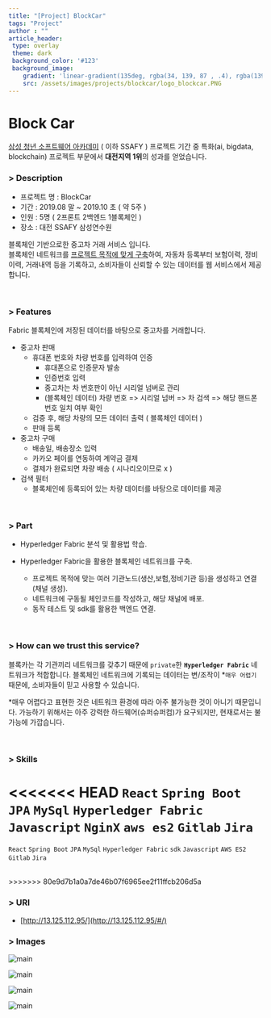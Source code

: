```yaml
---
title: "[Project] BlockCar"
tags: "Project"
author : ""
article_header:
 type: overlay
 theme: dark
 background_color: '#123'
 background_image:
    gradient: 'linear-gradient(135deg, rgba(34, 139, 87 , .4), rgba(139, 34, 139, .4))'
    src: /assets/images/projects/blockcar/logo_blockcar.PNG
---
```



# Block Car

[삼성 청년 소프트웨어 아카데미](https://www.ssafy.com/ksp/jsp/swp/swpMain.jsp) ( 이하 SSAFY ) 프로젝트 기간 중 특화(ai, bigdata, blockchain) 프로젝트 부문에서 **대전지역 1위**의 성과를 얻었습니다.


### > Description
- 프로젝트 명 : BlockCar
- 기간 : 2019.08 말 ~ 2019.10 초 ( 약 5주 )
- 인원 : 5명 ( 2프론트 2백엔드 1블록체인 )
- 장소 : 대전 SSAFY 삼성연수원

블록체인 기반으로한 중고차 거래 서비스 입니다.<br/>
블록체인 네트워크를 [프로젝트 목적에 맞게 구축](https://github.com/ShinJongPark/FabricNetwork-BlockCar)하여, 자동차 등록부터 보험이력, 정비이력, 거래내역 등을 기록하고, 소비자들이 신뢰할 수 있는 데이터를 웹 서비스에서 제공합니다.

<br>

### > Features

Fabric 블록체인에 저장된 데이터를 바탕으로 중고차를 거래합니다.

- 중고차 판매
  - 휴대폰 번호와 차량 번호를 입력하여 인증
    - 휴대폰으로 인증문자 발송
    - 인증번호 입력
    - 중고차는 차 번호판이 아닌 시리얼 넘버로 관리
    - (블록체인 데이터) 차량 번호 => 시리얼 넘버 => 차 검색 => 해당 핸드폰 번호 일치 여부 확인
  - 검증 후, 해당 차량의 모든 데이터 출력 ( 블록체인 데이터 )
  - 판매 등록
- 중고차 구매
  - 배송일, 배송장소 입력
  - 카카오 페이를 연동하여 계약금 결제
  - 결제가 완료되면 차량 배송 ( 시나리오이므로 x )
- 검색 필터
  - 블록체인에 등록되어 있는 차량 데이터를 바탕으로 데이터를 제공

<br>

### > Part

- Hyperledger Fabric 분석 및 활용법 학습.

- Hyperledger Fabric을 활용한 블록체인 네트워크를 구축.
  - 프로젝트 목적에 맞는 여러 기관노드(생산,보험,정비기관 등)을 생성하고 연결(채널 생성).
  - 네트워크에 구동될 체인코드를 작성하고, 해당 채널에 배포.
  - 동작 테스트 및 sdk를 활용한 백엔드 연결.

<br>


### > How can we trust this service?

블록카는 각 기관끼리 네트워크를 갖추기 때문에 `private`한  **`Hyperledger Fabric`** 네트워크가 적합합니다. 블록체인 네트워크에 기록되는 데이터는 변/조작이 *`매우 어렵기` 때문에, 소비자들이 믿고 사용할 수 있습니다.

*매우 어렵다고 표현한 것은 네트워크 환경에 따라 아주 불가능한 것이 아니기 때문입니다. 가능하기 위해서는 아주 강력한 하드웨어(슈퍼슈퍼컴)가 요구되지만, 현재로서는 불가능에 가깝습니다.

<br>


### > Skills

<<<<<<< HEAD
`React` `Spring Boot` `JPA` `MySql` `Hyperledger Fabric` `Javascript` `NginX`  `aws es2` `Gitlab` `Jira`
=======
`React` `Spring Boot` `JPA` `MySql`  `Hyperledger Fabric`  `sdk`   `Javascript` `AWS ES2` `Gitlab` `Jira`

<br>
>>>>>>> 80e9d7b1a0a7de46b07f6965ee2f11ffcb206d5a


### > URI

- [http://13.125.112.95/](http://13.125.112.95/#/)


### > Images

![main](/assets/images/projects/blockcar/main.png)

![main](/assets/images/projects/blockcar/detail.png)

![main](/assets/images/projects/blockcar/buy.png)

![main](/assets/images/projects/blockcar/filter.png)

<br><br>



